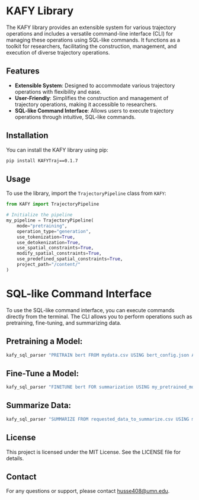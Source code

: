 # KAFY Library

The KAFY library provides an extensible system for various trajectory operations and includes a versatile command-line interface (CLI) for managing these operations using SQL-like commands. It functions as a toolkit for researchers, facilitating the construction, management, and execution of diverse trajectory operations.

## Features

- **Extensible System**: Designed to accommodate various trajectory operations with flexibility and ease.
- **User-Friendly**: Simplifies the construction and management of trajectory operations, making it accessible to researchers.
- **SQL-like Command Interface**: Allows users to execute trajectory operations through intuitive, SQL-like commands.

## Installation

You can install the KAFY library using pip:

```bash
pip install KAFYTraj==0.1.7
```

## Usage

To use the library, import the `TrajectoryPipeline` class from `KAFY`:

```python
from KAFY import TrajectoryPipeline

# Initialize the pipeline
my_pipeline = TrajectoryPipeline(
    mode="pretraining",
    operation_type="generation",
    use_tokenization=True,
    use_detokenization=True,
    use_spatial_constraints=True,
    modify_spatial_constraints=True,
    use_predefined_spatial_constraints=True,
    project_path="/content/"
)
```
# SQL-like Command Interface
To use the SQL-like command interface, you can execute commands directly from the terminal. The CLI allows you to perform operations such as pretraining, fine-tuning, and summarizing data.

## Pretraining a Model:
```python
kafy_sql_parser "PRETRAIN bert FROM mydata.csv USING bert_config.json AS my_pretrained_model.pkl"
```

## Fine-Tune a Model:

```python
kafy_sql_parser "FINETUNE bert FOR summarization USING my_pretrained_model.pkl WITH finetune_config.json AS my_finetuned_model.pkl"
```
## Summarize Data:

```python
kafy_sql_parser "SUMMARIZE FROM requested_data_to_summarize.csv USING my_finetuned_model.pkl"
```


## License
This project is licensed under the MIT License. See the LICENSE file for details.

## Contact
For any questions or support, please contact husse408@umn.edu.